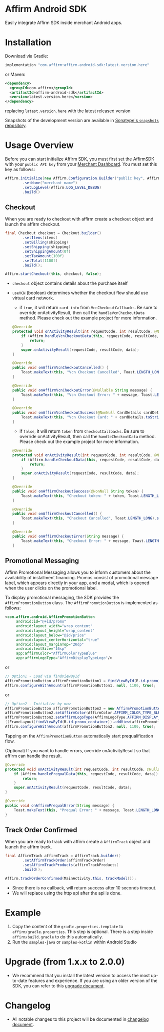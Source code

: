 Affirm Android SDK
==================

Easily integrate Affirm SDK inside merchant Android apps.

# Installation

Download via Gradle:
```groovy
implementation "com.affirm:affirm-android-sdk:latest.version.here"
```
or Maven:
```xml
<dependency>
  <groupId>com.affirm</groupId>
  <artifactId>affirm-android-sdk</artifactId>
  <version>latest.version.here</version>
</dependency>
```
replacing `latest.version.here` with the latest released version

Snapshots of the development version are available in [Sonatype's `snapshots` repository](https://oss.sonatype.org/content/repositories/snapshots/).

# Usage Overview

Before you can start initialize Affirm SDK, you must first set the AffirmSDK with your `public API key` from your [Merchant Dashboard](https://sandbox.affirm.com/dashboard). You must set this key as follows:

```java
Affirm.initialize(new Affirm.Configuration.Builder("public key", Affirm.Environment.SANDBOX)
        .setName("merchant name")
        .setLogLevel(Affirm.LOG_LEVEL_DEBUG)
        .build()
```

## Checkout

When you are ready to checkout with affirm create a checkout object
and launch the affirm checkout.


```java
final Checkout checkout = Checkout.builder()
        .setItems(items)
        .setBilling(shipping)
        .setShipping(shipping)
        .setShippingAmount(0f)
        .setTaxAmount(100f)
        .setTotal(1100f)
        .build();

Affirm.startCheckout(this, checkout, false);
```

- `checkout` object contains details about the purchase itself
- `useVCN` (boolean) determines whether the checkout flow should use virtual card network.
    - if `true`, it will return `card info` from `VcnCheckoutCallbacks`. Be sure to override onActivityResult, then call the `handleVcnCheckoutData` method.  Please check out the example project for more information.
    ```java
    @Override
    protected void onActivityResult(int requestCode, int resultCode, @Nullable Intent data) {
        if (Affirm.handleVcnCheckoutData(this, requestCode, resultCode, data)) {
            return;
        }
        super.onActivityResult(requestCode, resultCode, data);
    }
    ```
    
    ```java
    @Override
    public void onAffirmVcnCheckoutCancelled() {
        Toast.makeText(this, "Vcn Checkout Cancelled", Toast.LENGTH_LONG).show();
    }
    
    @Override
    public void onAffirmVcnCheckoutError(@Nullable String message) {
        Toast.makeText(this, "Vcn Checkout Error: " + message, Toast.LENGTH_LONG).show();
    }
    
    @Override
    public void onAffirmVcnCheckoutSuccess(@NonNull CardDetails cardDetails) {
        Toast.makeText(this, "Vcn Checkout Card: " + cardDetails.toString(), Toast.LENGTH_LONG).show();
    }
    ```
    
    - if `false`, it will return `token` from `CheckoutCallbacks`. Be sure to override onActivityResult, then call the `handleCheckoutData` method.  Please check out the example project for more information.
    ```java
    @Override
    protected void onActivityResult(int requestCode, int resultCode, @Nullable Intent data) {
        if (Affirm.handleCheckoutData(this, requestCode, resultCode, data)) {
            return;
        }
        super.onActivityResult(requestCode, resultCode, data);
    }
    ```

    ```java
    @Override
    public void onAffirmCheckoutSuccess(@NonNull String token) {
        Toast.makeText(this, "Checkout token: " + token, Toast.LENGTH_LONG).show();
    }

    @Override
    public void onAffirmCheckoutCancelled() {
        Toast.makeText(this, "Checkout Cancelled", Toast.LENGTH_LONG).show();
    }
    
    @Override
    public void onAffirmCheckoutError(String message) {
        Toast.makeText(this, "Checkout Error: " + message, Toast.LENGTH_LONG).show();
    }
    ```

## Promotional Messaging

Affirm Promotional Messaging allows you to inform customers about the availability of installment financing. Promos consist of promotional message label, which appears directly in your app, and a modal, which is opened when the user clicks on the promotional label.

To display promotional messaging, the SDK provides the `AffirmPromotionButton` class. The `AffirmPromotionButton` is implemented as follows:

```xml
<com.affirm.android.AffirmPromotionButton
     android:id="@+id/promo"
     android:layout_width="wrap_content"
     android:layout_height="wrap_content"
     android:layout_below="@id/price"
     android:layout_centerHorizontal="true"
     android:layout_marginTop="20dp"
     android:textSize="16sp"
     app:affirmColor="AffirmColorTypeBlue"
     app:affirmLogoType="AffirmDisplayTypeLogo"/>
```
or
```java
// Option1 - Load via findViewById
AffirmPromotionButton affirmPromotionButton1 = findViewById(R.id.promo);
Affirm.configureWithAmount(affirmPromotionButton1, null, 1100, true);
```
or
```java
// Option2 - Initialize by new
AffirmPromotionButton affirmPromotionButton2 = new AffirmPromotionButton(this);
affirmPromotionButton2.setAffirmColor(AffirmColor.AFFIRM_COLOR_TYPE_BLUE);
affirmPromotionButton2.setAffirmLogoType(AffirmLogoType.AFFIRM_DISPLAY_TYPE_LOGO);
((FrameLayout)findViewById(R.id.promo_container)).addView(affirmPromotionButton2);
Affirm.configureWithAmount(affirmPromotionButton2, null, 1100, true);
```

Tapping on the `AffirmPromotionButton` automatically start prequalification flow.

(Optional) If you want to handle errors, override onActivityResult so that affirm can handle the result.

```java
@Override
protected void onActivityResult(int requestCode, int resultCode, @Nullable Intent data) {
    if (Affirm.handlePrequalData(this, requestCode, resultCode, data)) {
        return;
    }
    super.onActivityResult(requestCode, resultCode, data);
}
```

```java
@Override
public void onAffirmPrequalError(String message) {
    Toast.makeText(this, "Prequal Error: " + message, Toast.LENGTH_LONG).show();
}
```

## Track Order Confirmed
When you are ready to track with affirm create a `AffirmTrack` object and launch the affirm track.

```java
final AffirmTrack affirmTrack = AffirmTrack.builder()
        .setAffirmTrackOrder(affirmTrackOrder)
        .setAffirmTrackProducts(affirmTrackProducts)
        .build();

Affirm.trackOrderConfirmed(MainActivity.this, trackModel());
```

- Since there is no callback, will return success after 10 seconds timeout.
- We will replace using the http api after the api is done.

# Example
1. Copy the content of the `gradle.properties.template` to `affirm/gradle.properties`. This step is optional. There is a step inside `affirm/build.gradle` to do this automatically.
2. Run the `samples-java` or `samples-kotlin` within Android Studio

# Upgrade (from 1.x.x to 2.0.0)
* We recommend that you install the latest version to access the most up-to-date features and experience. If you are using an older version of the SDK, you can refer to this [upgrade document](https://github.com/Affirm/affirm-merchant-sdk-android/blob/master/UPGRADE.md).

# Changelog
* All notable changes to this project will be documented in [changelog document](https://github.com/Affirm/affirm-merchant-sdk-android/blob/master/CHANGELOG.md).
